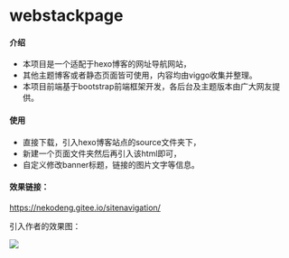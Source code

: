 # webstackpage

#### 介绍
- 本项目是一个适配于hexo博客的网址导航网站，
- 其他主题博客或者静态页面皆可使用，内容均由viggo收集并整理。
- 本项目前端基于bootstrap前端框架开发，各后台及主题版本由广大网友提供。

#### 使用
- 直接下载，引入hexo博客站点的source文件夹下，
- 新建一个页面文件夹然后再引入该html即可，
- 自定义修改banner标题，链接的图片文字等信息。

#### 效果链接：
https://nekodeng.gitee.io/sitenavigation/

引入作者的效果图：

![](https://camo.githubusercontent.com/41111c4c1d9922982f380566e6a2f8415204c52c/687474703a2f2f7777772e776562737461636b2e63632f6173736574732f696d616765732f707265766965772e676966)

